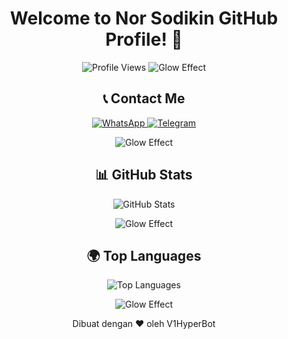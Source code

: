 <h1 align="center">Welcome to Nor Sodikin GitHub Profile! 🌟</h1>
<p align="center">
  <img src="https://komarev.com/ghpvc/?username=V1HyperBot" alt="Profile Views" />
  <img src="https://user-images.githubusercontent.com/73097560/115834477-dbab4500-a447-11eb-908a-139a6edaec5c.gif" alt="Glow Effect" />
</p>

<h2 align="center">📞 Contact Me</h2>
<p align="center">
  <a href="https://wa.me/+6289525658633">
    <img src="https://img.shields.io/badge/WhatsApp-Chat-green?logo=whatsapp&style=flat-square" alt="WhatsApp" />
  </a>
  <a href="https://t.me/NorSodikin">
    <img src="https://img.shields.io/badge/Telegram-Chat-blue?logo=telegram&style=flat-square" alt="Telegram" />
  </a>
</p>
<p align="center">
  <img src="https://user-images.githubusercontent.com/73097560/115834477-dbab4500-a447-11eb-908a-139a6edaec5c.gif" alt="Glow Effect" />
</p>

<h2 align="center">📊 GitHub Stats</h2>
<p align="center">
  <img src="https://github-readme-stats.vercel.app/api?username=V1HyperBot&show_icons=true&theme=radical" alt="GitHub Stats" />
</p>
<p align="center">
  <img src="https://user-images.githubusercontent.com/73097560/115834477-dbab4500-a447-11eb-908a-139a6edaec5c.gif" alt="Glow Effect" />
</p>

<h2 align="center">🌍 Top Languages</h2>
<p align="center">
  <img src="https://github-readme-stats.vercel.app/api/top-langs/?username=V1HyperBot&layout=compact&theme=radical" alt="Top Languages" />
</p>
<p align="center">
  <img src="https://user-images.githubusercontent.com/73097560/115834477-dbab4500-a447-11eb-908a-139a6edaec5c.gif" alt="Glow Effect" />
</p>

<p align="center">
  Dibuat dengan ❤️ oleh V1HyperBot 
</p>

